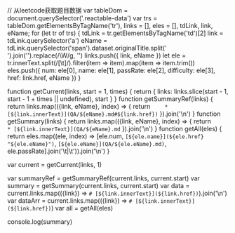 // 从leetcode获取题目数据
var tableDom = document.querySelector('.reactable-data')
var trs = tableDom.getElementsByTagName('tr'), links = [], eles = [], tdLink, link, eName;
for (let tr of trs) {
	tdLink = tr.getElementsByTagName('td')[2]
	link = tdLink.querySelector('a')
	eName = tdLink.querySelector('span').dataset.originalTitle.split(' ').join('').replace(/\W/g, '')
	links.push({ link, eName })
	let ele = tr.innerText.split(/[\t]/).filter(item => item).map(item => item.trim())
	eles.push({ num: ele[0], name: ele[1], passRate: ele[2], difficulty: ele[3], href: link.href, eName })
}

function getCurrent(links, start = 1, times) {
	return {
		 links: links.slice(start - 1, start - 1 + times || undefined),
		 start
	}
}
function getSummaryRef(links) {
	return links.map(({link, eName}, index) => {
		return `	* [${link.innerText}](QA/${eName}.md#${link.href})`
	}).join('\n')
}
function getSummary(links) {
	return links.map(({link, eName}, index) => {
		return `	* [${link.innerText}](QA/${eName}.md`
	}).join('\n')
}
function getAll(eles) {
	return eles.map((ele, index) => [ele.num, `[${ele.name}](${ele.href} "${ele.eName}")`, `[${ele.eName}](QA/${ele.eName}.md)`, ele.passRate].join('\t|\t')).join('\n')
}

var current = getCurrent(links, 1)

var summaryRef = getSummaryRef(current.links, current.start)
var summary = getSummary(current.links, current.start)
var data = current.links.map(({link}) => `# [${link.innerText}](${link.href})`).join('\n')
var dataArr = current.links.map(({link}) => `# [${link.innerText}](${link.href})`)
var all = getAll(eles)

console.log(summary)